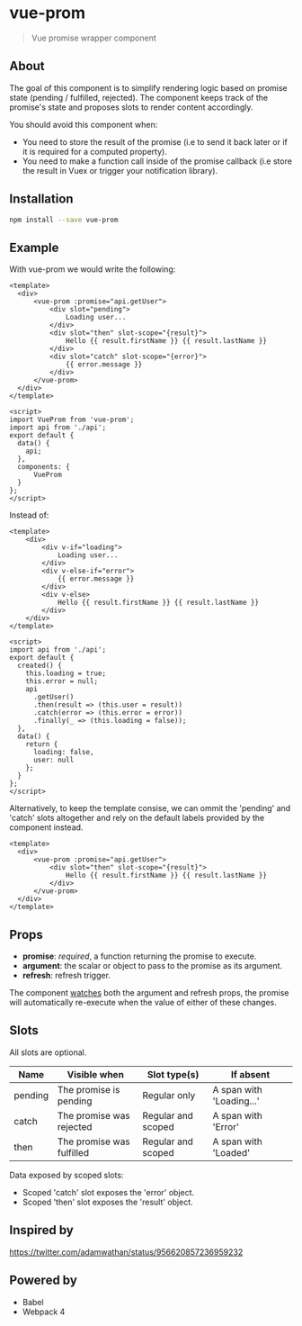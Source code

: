 # vue-prom

> Vue promise wrapper component

## About

The goal of this component is to simplify rendering logic based on promise state (pending / fulfilled, rejected). The component keeps track of the promise's state and proposes slots to render content accordingly.

You should avoid this component when:

* You need to store the result of the promise (i.e to send it back later or if it is required for a computed property).
* You need to make a function call inside of the promise callback (i.e store the result in Vuex or trigger your notification library).

## Installation

```bash
npm install --save vue-prom
```

## Example

With vue-prom we would write the following:

```vue
<template>
  <div>
      <vue-prom :promise="api.getUser">
          <div slot="pending">
              Loading user...
          </div>
          <div slot="then" slot-scope="{result}">
              Hello {{ result.firstName }} {{ result.lastName }}
          </div>
          <div slot="catch" slot-scope="{error}">
              {{ error.message }}
          </div>
      </vue-prom>
  </div>
</template>

<script>
import VueProm from 'vue-prom';
import api from './api';
export default {
  data() {
    api;
  },
  components: {
      VueProm
  }
};
</script>
```

Instead of:

```vue
<template>
    <div>
        <div v-if="loading">
            Loading user...
        </div>
        <div v-else-if="error">
            {{ error.message }}
        </div>
        <div v-else>
            Hello {{ result.firstName }} {{ result.lastName }}
        </div>
    </div>
</template>

<script>
import api from './api';
export default {
  created() {
    this.loading = true;
    this.error = null;
    api
      .getUser()
      .then(result => (this.user = result))
      .catch(error => (this.error = error))
      .finally(_ => (this.loading = false));
  },
  data() {
    return {
      loading: false,
      user: null
    };
  }
};
</script>
```

Alternatively, to keep the template consise, we can ommit the 'pending' and 'catch' slots altogether and rely on the default labels provided by the component instead.

```vue
<template>
  <div>
      <vue-prom :promise="api.getUser">
          <div slot="then" slot-scope="{result}">
              Hello {{ result.firstName }} {{ result.lastName }}
          </div>
      </vue-prom>
  </div>
</template>
```

## Props

* __promise__: _required_, a function returning the promise to execute.
* __argument__: the scalar or object to pass to the promise as its argument.
* __refresh__: refresh trigger.

The component [watches](https://vuejs.org/v2/guide/computed.html#Watchers) both the argument and refresh props, the promise will automatically re-execute when the value of either of these changes.

## Slots

All slots are optional.

| Name     | Visible when              | Slot type(s)       | If absent                 |
|----------|---------------------------|--------------------|---------------------------|
| pending  | The promise is pending    | Regular only       | A span with 'Loading...'  |
| catch | The promise was rejected  | Regular and scoped | A span with 'Error'       |
| then     | The promise was fulfilled | Regular and scoped | A span with 'Loaded'      |

Data exposed by scoped slots:

* Scoped 'catch' slot exposes the 'error' object.
* Scoped 'then' slot exposes the 'result' object.

## Inspired by

https://twitter.com/adamwathan/status/956620857236959232

## Powered by

* Babel
* Webpack 4
